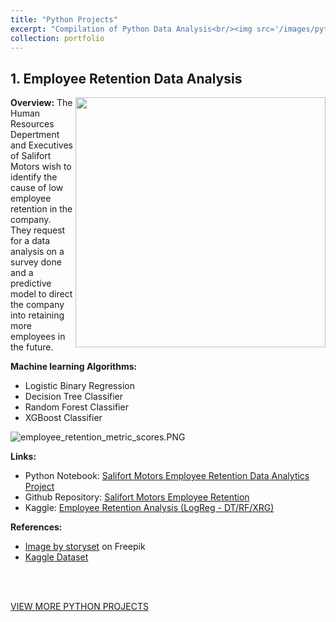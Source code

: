 ```yaml
---
title: "Python Projects"
excerpt: "Compilation of Python Data Analysis<br/><img src='/images/python_p.png' style='max-width: 200px;'>"
collection: portfolio
---
```


## 1. Employee Retention Data Analysis

<img align="right" width="400" src="https://johnnapa.github.io//portfolio/assets/employee_data.jpg" />

**Overview:**
The Human Resources Depertment and Executives of Salifort Motors wish to identify the cause of low employee retention in the company. They request for a data analysis on a survey done and a predictive model to direct the company into retaining more employees in the future.

**Machine learning Algorithms:**

- Logistic Binary Regression
- Decision Tree Classifier
- Random Forest Classifier
- XGBoost Classifier

![employee_retention_metric_scores.PNG](https://johnnapa.github.io//portfolio/assets/employee_retention_metric_scores.PNG)

**Links:**

- Python Notebook: [Salifort Motors Employee Retention Data Analytics Project](https://github.com/johnnapa/Data-Analytics-Python-Projects/blob/main/SALIFORT%20MOTORS%20EMPLOYEE%20RETENTION/%5B1%5D%20Salifort%20Motors%20Capstone%20Project.ipynb)
- Github Repository: [Salifort Motors Employee Retention](https://github.com/johnnapa/Data-Analytics-Python-Projects/tree/main/SALIFORT%20MOTORS%20EMPLOYEE%20RETENTION)
- Kaggle: [Employee Retention Analysis (LogReg - DT/RF/XRG)](https://www.kaggle.com/code/cedricknapa/employee-retention-analysis-logreg-dt-rf-xrg?rvi=1)

**References:**

- <a href="https://www.freepik.com/free-vector/remote-meeting-concept-illustration_11906661.htm#query=employee&position=50&from_view=keyword&track=sph&uuid=73b847c2-e718-49cb-a817-d7599b24f194">Image by storyset</a> on Freepik
- [Kaggle Dataset](https://www.kaggle.com/datasets/mfaisalqureshi/hr-analytics-and-job-prediction?select=HR_comma_sep.csv)

<br/>
<br/>

[VIEW MORE PYTHON PROJECTS](https://github.com/johnnapa/Data-Analytics-Python-Projects)
